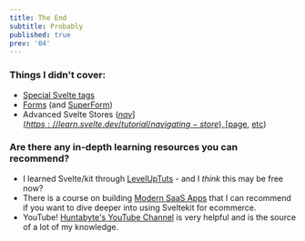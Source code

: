 ```yaml
---
title: The End
subtitle: Probably
published: true
prev: '04'
---
```


### Things I didn't cover:

- [Special Svelte tags](https://svelte.dev/docs/special-tags)
- [Forms](https://kit.svelte.dev/docs/form-actions) (and [SuperForm](https://superforms.rocks/))
- Advanced Svelte Stores ([$nav](https://learn.svelte.dev/tutorial/navigating-store), [$page](https://learn.svelte.dev/tutorial/page-store), [etc](https://github.com/codediodeio/sveltefire))

### Are there any in-depth learning resources you can recommend?

- I learned Svelte/kit through [LevelUpTuts](https://levelup.video/) - and I _think_ this may be free now?
- There is a course on building [Modern SaaS Apps](https://courses.huntabyte.com/modern-saas) that I can recommend if you want to dive deeper into using Sveltekit for ecommerce.
- YouTube! [Huntabyte's YouTube Channel](https://www.youtube.com/watch?v=EQy-AYhZIlE&list=PLq30BP0TIcqXP149TyFMfRhnMT6T5--e5) is very helpful and is the source of a lot of my knowledge.
